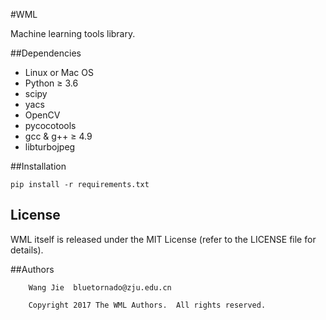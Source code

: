#WML

Machine learning tools library.

##Dependencies

- Linux or Mac OS
- Python ≥ 3.6
- scipy
- yacs
- OpenCV
- pycocotools
- gcc & g++ ≥ 4.9
- libturbojpeg

##Installation

```
pip install -r requirements.txt
```


## License

WML itself is released under the MIT License (refer to the LICENSE file for details).


##Authors

```
    Wang Jie  bluetornado@zju.edu.cn

    Copyright 2017 The WML Authors.  All rights reserved.
```
